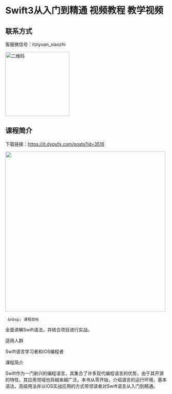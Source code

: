# Swift3从入门到精通 视频教程 教学视频

## 联系方式

客服微信号：itziyuan_xiaozhi

<img src="https://ziyuanyun.oss-cn-guangzhou.aliyuncs.com/common/20240614073449/666b82192834a.jpg" width="200" height="200" alt="二维码">

## 课程简介

下载链接：https://it.dyqufx.com/posts?id=3516

<img src="https://ziyuanyun.oss-cn-guangzhou.aliyuncs.com/yun/20240515185213/664493dd65a51.jpg" width="500" alt="">

     &nbsp; 课程目标

 全面讲解Swift语法，并结合项目进行实战。

 适用人群

 Swift语言学习者和iOS编程者

 课程简介

 Swift作为一门新兴的编程语言，其集合了许多现代编程语言的优势，由于其开源的特性，其应用领域也将越来越广泛。本书从零开始，介绍语言的运行环境，基本语法，高级用法并以iOS实战应用的方式带领读者对Swift语言从入门到精通。

     